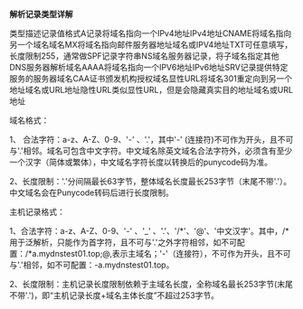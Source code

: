 **解析记录类型详解**

类型描述记录值格式A记录将域名指向一个IPv4地址IPv4地址CNAME将域名指向另一个域名域名MX将域名指向邮件服务器地址域名或IPV4地址TXT可任意填写，长度限制255，通常做SPF记录字符串NS域名服务器记录，将子域名指定其他DNS服务器解析域名AAAA将域名指向一个IPV6地址IPv6地址SRV记录提供特定服务的服务器域名CAA证书颁发机构授权域名显性URL将域名301重定向到另一个地址域名或URL地址隐性URL类似显性URL，但是会隐藏真实目的地址域名或URL地址

域名格式：

1、 合法字符：a-z、A-Z、0-9、'-' 、'.'，其中'-' (连接符)不可作为开头，且不可与'.'相邻。域名可包含中文字符。中文域名除英文域名合法字符外，必须含有至少一个汉字（简体或繁体），中文域名字符长度以转换后的punycode码为准。

2、长度限制：'.'分间隔最长63字节，整体域名长度最长253字节（末尾不带'.'）。中文域名会在Punycode转码后进行长度限制。

主机记录格式：

1、合法字符：a-z、A-Z、0-9、'-' 、'_' 、'.'、'/*'、'@'、'中文汉字'。其中，/*用于泛解析，只能作为首字符，且不可与'.'之外字符相邻，如不可配置：/*a.mydnstest01.top;@,表示主域名；'-'（连接符），不可作为开头，且不可与'.'相邻，如不可配置：-a.mydnstest01.top。

2、长度限制：主机记录长度限制依赖于主域名长度，全称域名最长253字节(末尾不带'.')，即“主机记录长度+域名主体长度”不超过253字节。
